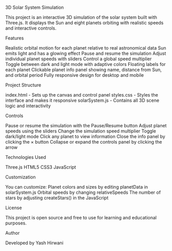 3D Solar System Simulation

This project is an interactive 3D simulation of the solar system built with Three.js.
It displays the Sun and eight planets orbiting with realistic speeds and interactive controls.

Features

Realistic orbital motion for each planet relative to real astronomical data
Sun emits light and has a glowing effect
Pause and resume the simulation
Adjust individual planet speeds with sliders
Control a global speed multiplier
Toggle between dark and light mode with adaptive colors
Floating labels for each planet
Clickable planet info panel showing name, distance from Sun, and orbital period
Fully responsive design for desktop and mobile

Project Structure

index.html - Sets up the canvas and control panel
styles.css - Styles the interface and makes it responsive
solarSystem.js - Contains all 3D scene logic and interactivity

Controls

Pause or resume the simulation with the Pause/Resume button
Adjust planet speeds using the sliders
Change the simulation speed multiplier
Toggle dark/light mode
Click any planet to view information
Close the info panel by clicking the × button
Collapse or expand the controls panel by clicking the arrow

Technologies Used

Three.js
HTML5
CSS3
JavaScript

Customization

You can customize:
Planet colors and sizes by editing planetData in solarSystem.js
Orbital speeds by changing relativeSpeeds
The number of stars by adjusting createStars() in the JavaScript

License

This project is open source and free to use for learning and educational purposes.

Author

Developed by Yash Hirwani


